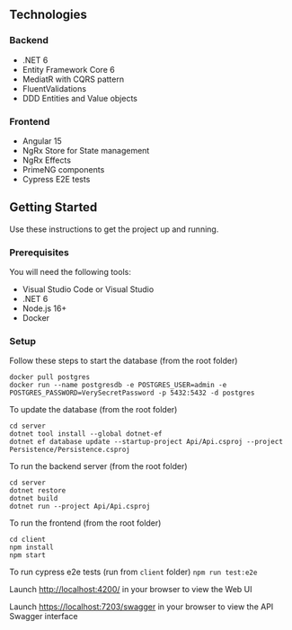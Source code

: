 ## Technologies
### Backend
* .NET 6
* Entity Framework Core 6
* MediatR with CQRS pattern
* FluentValidations
* DDD Entities and Value objects

### Frontend
* Angular 15
* NgRx Store for State management
* NgRx Effects
* PrimeNG components
* Cypress E2E tests

## Getting Started
Use these instructions to get the project up and running.

### Prerequisites
You will need the following tools:

* Visual Studio Code or Visual Studio 
* .NET 6
* Node.js 16+
* Docker

### Setup
Follow these steps to start the database (from the root folder)
```
docker pull postgres
docker run --name postgresdb -e POSTGRES_USER=admin -e POSTGRES_PASSWORD=VerySecretPassword -p 5432:5432 -d postgres
```

To update the database (from the root folder)
```
cd server
dotnet tool install --global dotnet-ef
dotnet ef database update --startup-project Api/Api.csproj --project Persistence/Persistence.csproj
```

To run the backend server (from the root folder)
```
cd server
dotnet restore
dotnet build
dotnet run --project Api/Api.csproj
```

To run the frontend (from the root folder)
```
cd client
npm install
npm start
```

To run cypress e2e tests (run from `client` folder)
`npm run test:e2e`

Launch [http://localhost:4200/](http://localhost:4200/) in your browser to view the Web UI

Launch [https://localhost:7203/swagger](https://localhost:7203/swagger) in your browser to view the API Swagger interface
